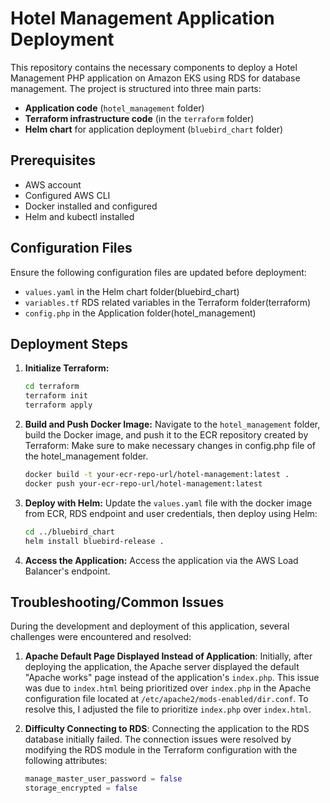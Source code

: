 # Hotel Management Application Deployment

This repository contains the necessary components to deploy a Hotel Management PHP application on Amazon EKS using RDS for database management. The project is structured into three main parts:
- **Application code** (`hotel_management` folder)
- **Terraform infrastructure code** (in the `terraform` folder)
- **Helm chart** for application deployment (`bluebird_chart` folder)

## Prerequisites

- AWS account
- Configured AWS CLI
- Docker installed and configured
- Helm and kubectl installed

## Configuration Files

Ensure the following configuration files are updated before deployment:
- `values.yaml` in the Helm chart folder(bluebird_chart)
- `variables.tf` RDS related variables in the Terraform folder(terraform)
- `config.php` in the Application folder(hotel_management)

## Deployment Steps

1. **Initialize Terraform:**
   ```bash
   cd terraform
   terraform init
   terraform apply

2. **Build and Push Docker Image:**
   Navigate to the `hotel_management` folder, build the Docker image, and push it to the ECR repository created by Terraform:
   Make sure to make necessary changes in config.php file of the hotel_management folder. 
   ```bash
   docker build -t your-ecr-repo-url/hotel-management:latest .
   docker push your-ecr-repo-url/hotel-management:latest

3. **Deploy with Helm:**
   Update the `values.yaml` file with the docker image from ECR, RDS endpoint and user credentials, then deploy using Helm:
   ```bash
   cd ../bluebird_chart
   helm install bluebird-release .

4. **Access the Application:**
   Access the application via the AWS Load Balancer's endpoint.


## Troubleshooting/Common Issues

During the development and deployment of this application, several challenges were encountered and resolved:

1. **Apache Default Page Displayed Instead of Application**:
   Initially, after deploying the application, the Apache server displayed the default "Apache works" page instead of the application's `index.php`. This issue was due to `index.html` being prioritized over `index.php` in the Apache configuration file located at `/etc/apache2/mods-enabled/dir.conf`. To resolve this, I adjusted the file to prioritize `index.php` over `index.html`.

2. **Difficulty Connecting to RDS**:
   Connecting the application to the RDS database initially failed. The connection issues were resolved by modifying the RDS module in the Terraform configuration with the following attributes:
   ```terraform
   manage_master_user_password = false
   storage_encrypted = false


